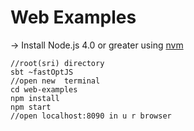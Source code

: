 # Web Examples

-> Install Node.js 4.0 or greater using [nvm](https://github.com/creationix/nvm#installation)

```
//root(sri) directory
sbt ~fastOptJS
//open new  terminal
cd web-examples
npm install
npm start
//open localhost:8090 in u r browser
```

